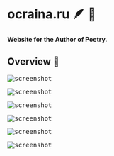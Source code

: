 # ocraina.ru 🪶 :scroll:
#### Website for the Author of Poetry.

## Overview :eyes:

<kbd><img src="https://user-images.githubusercontent.com/56264511/175811890-8ee35c70-2236-4f5c-a11d-cc57c45444fe.png" alt="screenshot"></kbd>

<kbd><img src="https://user-images.githubusercontent.com/56264511/175811903-48258833-b225-4f7a-a007-bf4c653d6103.png" alt="screenshot"></kbd>

<kbd><img src="https://user-images.githubusercontent.com/56264511/175811846-b01add1c-491a-4f5b-9233-8e29e063c7a7.png" alt="screenshot"></kbd>

<kbd><img src="https://user-images.githubusercontent.com/56264511/175811930-941399ca-cfb0-4106-8140-758329147edd.png" alt="screenshot"></kbd>

<kbd><img src="https://user-images.githubusercontent.com/56264511/175811953-01d9b999-3c63-45d5-8ee1-7c48a83271bb.png" alt="screenshot"></kbd>

<kbd><img src="https://user-images.githubusercontent.com/56264511/175811978-71bc26a0-c8aa-4f9d-a92f-42d9907e0197.png" alt="screenshot"></kbd>
